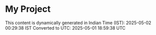 # My Project

This content is dynamically generated in Indian Time (IST): 2025-05-02 00:29:38 IST
Converted to UTC: 2025-05-01 18:59:38 UTC
